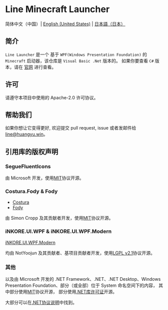 # Line Minecraft Launcher

简体中文（中国）| [English (United States)](LineLauncher_en-us.md) | [日本語（日本）](LineLauncher_ja-jp.md)

## 简介
`Line Launcher` 是一个 基于 `WPF(Windows Presentation Foundation)` 的 `Minecraft` 启动器，该仓库是 `Visual Basic .Net` 版本的。
如果你要查看 `C#` 版本，请在 [官网](https://line.icecreamteam.win/) 进行查看。

## 许可
请遵守本项目中使用的 Apache-2.0 许可协议。

## 帮助我们
如果你想让它变得更好, 欢迎提交 pull request, issue 或者发邮件给<line@huangyu.win>。

## 引用库的版权声明
### SegueFluentIcons
由 Microsoft 开发，使用[MIT](https://licenses.nuget.org/MIT)协议开源。

### Costura.Fody & Fody
 - [Costura](https://github.com/Fody/Costura)
 - [Fody](https://github.com/Fody/Fody)

由 Simon Cropp 及其贡献者开发，使用[MIT](https://licenses.nuget.org/MIT)协议开源。

### iNKORE.UI.WPF & iNKORE.UI.WPF.Modern
[iNKORE.UI.WPF.Modern](https://github.com/iNKORE-NET/UI.WPF.Modern/)

均由 NotYoojun 及其贡献者、基项目贡献者开发，使用[LGPL v2.1](https://www.gnu.org/licenses/old-licenses/lgpl-2.1.en.html)协议开源。

### 其他
以及由 Microsoft 开发的 .NET Framework、.NET、.NET Desktop、Windows Presentation Foundation、部分（或全部）位于 System 命名空间下的内容，
其中部分使用[MIT](https://licenses.nuget.org/MIT)协议开源，
部分使用[.NET库许可证](https://dotnet.microsoft.com/en-us/dotnet_library_license.htm)开源。

大部分可以在[.NET协议说明](https://github.com/dotnet/core/blob/main/license-information.md)中找到。
